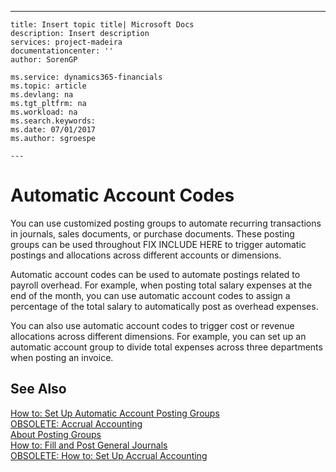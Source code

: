 ---
    title: Insert topic title| Microsoft Docs
    description: Insert description
    services: project-madeira
    documentationcenter: ''
    author: SorenGP

    ms.service: dynamics365-financials
    ms.topic: article
    ms.devlang: na
    ms.tgt_pltfrm: na
    ms.workload: na
    ms.search.keywords:
    ms.date: 07/01/2017
    ms.author: sgroespe

    ---
# Automatic Account Codes
You can use customized posting groups to automate recurring transactions in journals, sales documents, or purchase documents. These posting groups can be used throughout FIX INCLUDE HERE<!--[!INCLUDE[navnow](../../ApplicationDesign/includes/navnow_md.md)] --> to trigger automatic postings and allocations across different accounts or dimensions.  
  
 Automatic account codes can be used to automate postings related to payroll overhead. For example, when posting total salary expenses at the end of the month, you can use automatic account codes to assign a percentage of the total salary to automatically post as overhead expenses.  
  
 You can also use automatic account codes to trigger cost or revenue allocations across different dimensions. For example, you can set up an automatic account group to divide total expenses across three departments when posting an invoice.  
  
## See Also  
 [How to: Set Up Automatic Account Posting Groups](../../LocalFunctionalityForMicrosoftDynamicsNav2016/Finland/how-to-set-up-automatic-account-posting-groups.md)   
 [OBSOLETE: Accrual Accounting](../Topic/OBSOLETE:%20Accrual%20Accounting.md)   
 [About Posting Groups](../../Finance/about-posting-groups.md)   
 [How to: Fill and Post General Journals](../../Finance/how-to-fill-and-post-general-journals.md)   
 [OBSOLETE: How to: Set Up Accrual Accounting](../Topic/OBSOLETE:%20How%20to:%20Set%20Up%20Accrual%20Accounting.md)